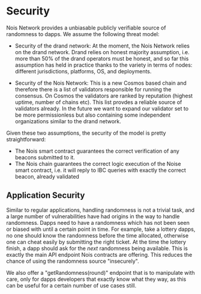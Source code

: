 # Security

Nois Network provides a unbiasable publicly verifiable source of randomness to
dapps. We assume the following threat model:
* Security of the drand network: At the moment, the Nois Network relies on the
 drand network. Drand relies on honest majority assumption, i.e. more than 50%
 of the drand operators must be honest, and so far this assumption has held in
 practice thanks to the variety in terms of nodes: different jurisdictions, platforms, 
 OS, and deployments.

* Security of the Nois Network: This is a new Cosmos based chain and therefore
  there is a list of validators responsible for running the consensus. On Cosmos
  the validators are ranked by reputation (highest uptime, number of chains etc).
  This list provdes a reliable source of validators already. In the future we
  want to expand our validator set to be more permissionless but also containing
  some independent organizations similar to the drand network.

Given these two assumptions, the security of the model is pretty straightforward:
* The Nois smart contract guarantees the correct verification of any beacons
  submitted to it.
* The Nois chain guarantees the correct logic execution of the Noise smart
  contract, i.e. it will reply to IBC queries with exactly the correct beacon,
  already validated

## Application Security

Similar to regular applications, handling randomness is not a trivial task, and
a large number of vulnerabilities have had origins in the way to handle
randomness. 
Dapps need to have a randomness which has not been seen or biased with until a
certain point in time. For example, take a lottery dapps, no one should know the
randomness before the time allocated, otherwise one can cheat easily by
submitting the right ticket. At the time the lottery finish, a dapp should ask
for the _next_ randomness being available. This is exactly the main API endpoint
Nois contracts are offering. This reduces the chance of using the randomness
source "insecurely".

We also offer a "getRandomness(round)" endpoint that is to manipulate with care,
only for dapps developers that exactly know what they way, as this can be useful
for a certain number of use cases still.
  


